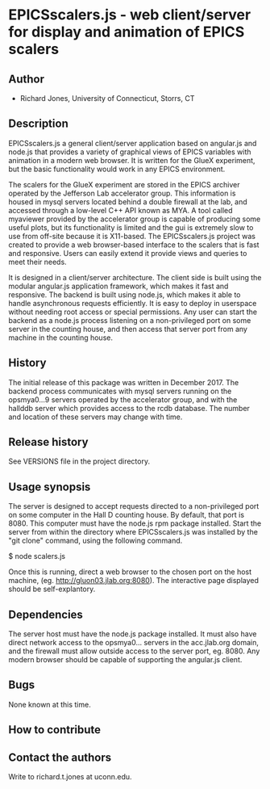 # EPICSscalers.js - web client/server for display and animation of EPICS scalers

## Author

* Richard Jones, University of Connecticut, Storrs, CT

## Description

EPICSscalers.js a general client/server application based on 
angular.js and node.js that provides a variety of graphical views
of EPICS variables with animation in a modern web browser. It
is written for the GlueX experiment, but the basic functionality
would work in any EPICS environment.

The scalers for the GlueX experiment are stored in the EPICS archiver
operated by the Jefferson Lab accelerator group. This information is
housed in mysql servers located behind a double firewall at the lab,
and accessed through a low-level C++ API known as MYA. A tool called
myaviewer provided by the accelerator group is capable of producing
some useful plots, but its functionality is limited and the gui is 
extremely slow to use from off-site because it is X11-based. The
EPICSscalers.js project was created to provide a web browser-based
interface to the scalers that is fast and responsive. Users can
easily extend it provide views and queries to meet their needs.

It is designed in a client/server architecture. The client side is
built using the modular angular.js application framework, which
makes it fast and responsive. The backend is built using node.js,
which makes it able to handle asynchronous requests efficiently.
It is easy to deploy in userspace without needing root access
or special permissions. Any user can start the backend as a
node.js process listening on a non-privileged port on some server
in the counting house, and then access that server port from any
machine in the counting house.

## History

The initial release of this package was written in December 2017.
The backend process communicates with mysql servers running on the
opsmya0...9 servers operated by the accelerator group, and with the
hallddb server which provides access to the rcdb database. The number
and location of these servers may change with time.

## Release history

See VERSIONS file in the project directory.

## Usage synopsis

The server is designed to accept requests directed to a non-privileged
port on some computer in the Hall D counting house. By default, that
port is 8080. This computer must have the node.js rpm package installed.
Start the server from within the directory where EPICSscalers.js was
installed by the "git clone" command, using the following command.

  $ node scalers.js

Once this is running, direct a web browser to the chosen port on the
host machine, (eg. http://gluon03.jlab.org:8080). The interactive page
displayed should be self-explantory.

## Dependencies

The server host must have the node.js package installed. It must also
have direct network access to the opsmya0... servers in the acc.jlab.org
domain, and the firewall must allow outside access to the server port,
eg. 8080. Any modern browser should be capable of supporting the
angular.js client.

## Bugs

None known at this time.

## How to contribute

## Contact the authors

Write to richard.t.jones at uconn.edu.
